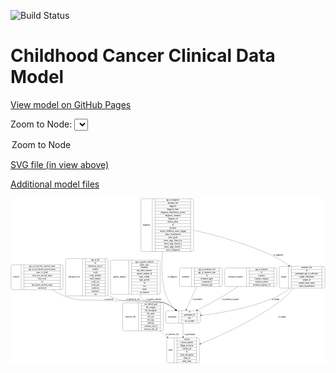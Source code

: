 <link rel='stylesheet' href="assets/style.css">
<link rel='stylesheet' href="https://unpkg.com/leaflet@1.5.1/dist/leaflet.css" integrity="sha512-xwE/Az9zrjBIphAcBb3F6JVqxf46+CDLwfLMHloNu6KEQCAWi6HcDUbeOfBIptF7tcCzusKFjFw2yuvEpDL9wQ==" crossorigin="">
<script type="text/javascript" src="https://code.jquery.com/jquery-3.2.1.min.js"></script>
<script type="text/javascript"  src="https://unpkg.com/leaflet@1.5.1/dist/leaflet.js"></script>
<script type="text/javascript" src="assets/actions.js"></script>

![Build Status](https://github.com/CBIIT/c3d-model/actions/workflows/model-test-and-deploy.yml/badge.svg)

# Childhood Cancer Clinical Data Model

[View model on GitHub Pages](https://cbiit.github.io/c3d-model/)


Zoom to Node: <select id="node_select">
  <option value="">Zoom to Node</option>
</select>
<div id="model"></div>

<p>
<a href="./model-desc/c3d-model.svg">SVG file (in view above)</a>
<p>
<a href="./model-desc">Additional model files</a>
<div id='graph' style='display:off;'>
<svg width="2331pt" height="1223pt"
 viewBox="0.00 0.00 2330.50 1223.00" xmlns="http://www.w3.org/2000/svg" xmlns:xlink="http://www.w3.org/1999/xlink">
<g id="graph0" class="graph" transform="scale(1 1) rotate(0) translate(4 1219)">
<title>Perl</title>
<polygon fill="#ffffff" stroke="transparent" points="-4,4 -4,-1219 2326.5,-1219 2326.5,4 -4,4"/>
<!-- treatment -->
<g id="node1" class="node">
<title>treatment</title>
<path fill="none" stroke="#000000" d="M1258.5,-564.5C1258.5,-564.5 1550.5,-564.5 1550.5,-564.5 1556.5,-564.5 1562.5,-570.5 1562.5,-576.5 1562.5,-576.5 1562.5,-690.5 1562.5,-690.5 1562.5,-696.5 1556.5,-702.5 1550.5,-702.5 1550.5,-702.5 1258.5,-702.5 1258.5,-702.5 1252.5,-702.5 1246.5,-696.5 1246.5,-690.5 1246.5,-690.5 1246.5,-576.5 1246.5,-576.5 1246.5,-570.5 1252.5,-564.5 1258.5,-564.5"/>
<text text-anchor="middle" x="1291" y="-629.8" font-family="Times,serif" font-size="14.00" fill="#000000">treatment</text>
<polyline fill="none" stroke="#000000" points="1335.5,-564.5 1335.5,-702.5 "/>
<text text-anchor="middle" x="1346" y="-629.8" font-family="Times,serif" font-size="14.00" fill="#000000"> </text>
<polyline fill="none" stroke="#000000" points="1356.5,-564.5 1356.5,-702.5 "/>
<text text-anchor="middle" x="1449" y="-687.3" font-family="Times,serif" font-size="14.00" fill="#000000">age_at_treatment_end</text>
<polyline fill="none" stroke="#000000" points="1356.5,-679.5 1541.5,-679.5 "/>
<text text-anchor="middle" x="1449" y="-664.3" font-family="Times,serif" font-size="14.00" fill="#000000">age_at_treatment_start</text>
<polyline fill="none" stroke="#000000" points="1356.5,-656.5 1541.5,-656.5 "/>
<text text-anchor="middle" x="1449" y="-641.3" font-family="Times,serif" font-size="14.00" fill="#000000">id</text>
<polyline fill="none" stroke="#000000" points="1356.5,-633.5 1541.5,-633.5 "/>
<text text-anchor="middle" x="1449" y="-618.3" font-family="Times,serif" font-size="14.00" fill="#000000">treatment_agent</text>
<polyline fill="none" stroke="#000000" points="1356.5,-610.5 1541.5,-610.5 "/>
<text text-anchor="middle" x="1449" y="-595.3" font-family="Times,serif" font-size="14.00" fill="#000000">treatment_id</text>
<polyline fill="none" stroke="#000000" points="1356.5,-587.5 1541.5,-587.5 "/>
<text text-anchor="middle" x="1449" y="-572.3" font-family="Times,serif" font-size="14.00" fill="#000000">treatment_type</text>
<polyline fill="none" stroke="#000000" points="1541.5,-564.5 1541.5,-702.5 "/>
<text text-anchor="middle" x="1552" y="-629.8" font-family="Times,serif" font-size="14.00" fill="#000000"> </text>
</g>
<!-- participant -->
<g id="node7" class="node">
<title>participant</title>
<path fill="none" stroke="#000000" d="M1157,-294C1157,-294 1388,-294 1388,-294 1394,-294 1400,-300 1400,-306 1400,-306 1400,-374 1400,-374 1400,-380 1394,-386 1388,-386 1388,-386 1157,-386 1157,-386 1151,-386 1145,-380 1145,-374 1145,-374 1145,-306 1145,-306 1145,-300 1151,-294 1157,-294"/>
<text text-anchor="middle" x="1193" y="-336.3" font-family="Times,serif" font-size="14.00" fill="#000000">participant</text>
<polyline fill="none" stroke="#000000" points="1241,-294 1241,-386 "/>
<text text-anchor="middle" x="1251.5" y="-336.3" font-family="Times,serif" font-size="14.00" fill="#000000"> </text>
<polyline fill="none" stroke="#000000" points="1262,-294 1262,-386 "/>
<text text-anchor="middle" x="1320.5" y="-370.8" font-family="Times,serif" font-size="14.00" fill="#000000">id</text>
<polyline fill="none" stroke="#000000" points="1262,-363 1379,-363 "/>
<text text-anchor="middle" x="1320.5" y="-347.8" font-family="Times,serif" font-size="14.00" fill="#000000">participant_id</text>
<polyline fill="none" stroke="#000000" points="1262,-340 1379,-340 "/>
<text text-anchor="middle" x="1320.5" y="-324.8" font-family="Times,serif" font-size="14.00" fill="#000000">race</text>
<polyline fill="none" stroke="#000000" points="1262,-317 1379,-317 "/>
<text text-anchor="middle" x="1320.5" y="-301.8" font-family="Times,serif" font-size="14.00" fill="#000000">sex_at_birth</text>
<polyline fill="none" stroke="#000000" points="1379,-294 1379,-386 "/>
<text text-anchor="middle" x="1389.5" y="-336.3" font-family="Times,serif" font-size="14.00" fill="#000000"> </text>
</g>
<!-- treatment&#45;&gt;participant -->
<g id="edge8" class="edge">
<title>treatment&#45;&gt;participant</title>
<path fill="none" stroke="#000000" d="M1373.385,-564.3163C1350.233,-512.8381 1319.0439,-443.4897 1297.5026,-395.5928"/>
<polygon fill="#000000" stroke="#000000" points="1300.622,-393.9956 1293.3282,-386.3111 1294.2379,-396.8668 1300.622,-393.9956"/>
<text text-anchor="middle" x="1378.5" y="-465.8" font-family="Times,serif" font-size="14.00" fill="#000000">of_treatment</text>
</g>
<!-- survival -->
<g id="node2" class="node">
<title>survival</title>
<path fill="none" stroke="#000000" d="M12,-541.5C12,-541.5 373,-541.5 373,-541.5 379,-541.5 385,-547.5 385,-553.5 385,-553.5 385,-713.5 385,-713.5 385,-719.5 379,-725.5 373,-725.5 373,-725.5 12,-725.5 12,-725.5 6,-725.5 0,-719.5 0,-713.5 0,-713.5 0,-553.5 0,-553.5 0,-547.5 6,-541.5 12,-541.5"/>
<text text-anchor="middle" x="37" y="-629.8" font-family="Times,serif" font-size="14.00" fill="#000000">survival</text>
<polyline fill="none" stroke="#000000" points="74,-541.5 74,-725.5 "/>
<text text-anchor="middle" x="84.5" y="-629.8" font-family="Times,serif" font-size="14.00" fill="#000000"> </text>
<polyline fill="none" stroke="#000000" points="95,-541.5 95,-725.5 "/>
<text text-anchor="middle" x="229.5" y="-710.3" font-family="Times,serif" font-size="14.00" fill="#000000">age_at_event_free_survival_status</text>
<polyline fill="none" stroke="#000000" points="95,-702.5 364,-702.5 "/>
<text text-anchor="middle" x="229.5" y="-687.3" font-family="Times,serif" font-size="14.00" fill="#000000">age_at_last_known_survival_status</text>
<polyline fill="none" stroke="#000000" points="95,-679.5 364,-679.5 "/>
<text text-anchor="middle" x="229.5" y="-664.3" font-family="Times,serif" font-size="14.00" fill="#000000">cause_of_death</text>
<polyline fill="none" stroke="#000000" points="95,-656.5 364,-656.5 "/>
<text text-anchor="middle" x="229.5" y="-641.3" font-family="Times,serif" font-size="14.00" fill="#000000">event_free_survival_status</text>
<polyline fill="none" stroke="#000000" points="95,-633.5 364,-633.5 "/>
<text text-anchor="middle" x="229.5" y="-618.3" font-family="Times,serif" font-size="14.00" fill="#000000">first_event</text>
<polyline fill="none" stroke="#000000" points="95,-610.5 364,-610.5 "/>
<text text-anchor="middle" x="229.5" y="-595.3" font-family="Times,serif" font-size="14.00" fill="#000000">id</text>
<polyline fill="none" stroke="#000000" points="95,-587.5 364,-587.5 "/>
<text text-anchor="middle" x="229.5" y="-572.3" font-family="Times,serif" font-size="14.00" fill="#000000">last_known_survival_status</text>
<polyline fill="none" stroke="#000000" points="95,-564.5 364,-564.5 "/>
<text text-anchor="middle" x="229.5" y="-549.3" font-family="Times,serif" font-size="14.00" fill="#000000">survival_id</text>
<polyline fill="none" stroke="#000000" points="364,-541.5 364,-725.5 "/>
<text text-anchor="middle" x="374.5" y="-629.8" font-family="Times,serif" font-size="14.00" fill="#000000"> </text>
</g>
<!-- survival&#45;&gt;participant -->
<g id="edge3" class="edge">
<title>survival&#45;&gt;participant</title>
<path fill="none" stroke="#000000" d="M305.6016,-541.481C332.9758,-523.3118 363.14,-506.3695 393.5,-495 514.9816,-449.5063 554.1592,-471.9209 683.5,-462 733.6148,-458.156 1088.1921,-460.9776 1135.5,-444 1166.0548,-433.0347 1195.3644,-412.628 1218.9765,-392.7759"/>
<polygon fill="#000000" stroke="#000000" points="1221.4619,-395.2546 1226.7592,-386.0791 1216.8962,-389.9486 1221.4619,-395.2546"/>
<text text-anchor="middle" x="723" y="-465.8" font-family="Times,serif" font-size="14.00" fill="#000000">of_survival</text>
</g>
<!-- laboratory_test -->
<g id="node3" class="node">
<title>laboratory_test</title>
<path fill="none" stroke="#000000" d="M415,-495.5C415,-495.5 706,-495.5 706,-495.5 712,-495.5 718,-501.5 718,-507.5 718,-507.5 718,-759.5 718,-759.5 718,-765.5 712,-771.5 706,-771.5 706,-771.5 415,-771.5 415,-771.5 409,-771.5 403,-765.5 403,-759.5 403,-759.5 403,-507.5 403,-507.5 403,-501.5 409,-495.5 415,-495.5"/>
<text text-anchor="middle" x="466" y="-629.8" font-family="Times,serif" font-size="14.00" fill="#000000">laboratory_test</text>
<polyline fill="none" stroke="#000000" points="529,-495.5 529,-771.5 "/>
<text text-anchor="middle" x="539.5" y="-629.8" font-family="Times,serif" font-size="14.00" fill="#000000"> </text>
<polyline fill="none" stroke="#000000" points="550,-495.5 550,-771.5 "/>
<text text-anchor="middle" x="623.5" y="-756.3" font-family="Times,serif" font-size="14.00" fill="#000000">age_at_lab</text>
<polyline fill="none" stroke="#000000" points="550,-748.5 697,-748.5 "/>
<text text-anchor="middle" x="623.5" y="-733.3" font-family="Times,serif" font-size="14.00" fill="#000000">id</text>
<polyline fill="none" stroke="#000000" points="550,-725.5 697,-725.5 "/>
<text text-anchor="middle" x="623.5" y="-710.3" font-family="Times,serif" font-size="14.00" fill="#000000">laboratory_test_id</text>
<polyline fill="none" stroke="#000000" points="550,-702.5 697,-702.5 "/>
<text text-anchor="middle" x="623.5" y="-687.3" font-family="Times,serif" font-size="14.00" fill="#000000">method</text>
<polyline fill="none" stroke="#000000" points="550,-679.5 697,-679.5 "/>
<text text-anchor="middle" x="623.5" y="-664.3" font-family="Times,serif" font-size="14.00" fill="#000000">result</text>
<polyline fill="none" stroke="#000000" points="550,-656.5 697,-656.5 "/>
<text text-anchor="middle" x="623.5" y="-641.3" font-family="Times,serif" font-size="14.00" fill="#000000">result_modifier</text>
<polyline fill="none" stroke="#000000" points="550,-633.5 697,-633.5 "/>
<text text-anchor="middle" x="623.5" y="-618.3" font-family="Times,serif" font-size="14.00" fill="#000000">result_numeric</text>
<polyline fill="none" stroke="#000000" points="550,-610.5 697,-610.5 "/>
<text text-anchor="middle" x="623.5" y="-595.3" font-family="Times,serif" font-size="14.00" fill="#000000">result_text</text>
<polyline fill="none" stroke="#000000" points="550,-587.5 697,-587.5 "/>
<text text-anchor="middle" x="623.5" y="-572.3" font-family="Times,serif" font-size="14.00" fill="#000000">result_unit</text>
<polyline fill="none" stroke="#000000" points="550,-564.5 697,-564.5 "/>
<text text-anchor="middle" x="623.5" y="-549.3" font-family="Times,serif" font-size="14.00" fill="#000000">sensitivity</text>
<polyline fill="none" stroke="#000000" points="550,-541.5 697,-541.5 "/>
<text text-anchor="middle" x="623.5" y="-526.3" font-family="Times,serif" font-size="14.00" fill="#000000">specimen</text>
<polyline fill="none" stroke="#000000" points="550,-518.5 697,-518.5 "/>
<text text-anchor="middle" x="623.5" y="-503.3" font-family="Times,serif" font-size="14.00" fill="#000000">test</text>
<polyline fill="none" stroke="#000000" points="697,-495.5 697,-771.5 "/>
<text text-anchor="middle" x="707.5" y="-629.8" font-family="Times,serif" font-size="14.00" fill="#000000"> </text>
</g>
<!-- laboratory_test&#45;&gt;participant -->
<g id="edge6" class="edge">
<title>laboratory_test&#45;&gt;participant</title>
<path fill="none" stroke="#000000" d="M718.0842,-499.6849C720.884,-498.0743 723.6902,-496.511 726.5,-495 771.4538,-470.8259 786.2451,-470.9266 836.5,-462 902.0389,-450.3586 1073.0794,-467.1199 1135.5,-444 1165.816,-432.7713 1194.9923,-412.4402 1218.571,-392.7136"/>
<polygon fill="#000000" stroke="#000000" points="1221.0234,-395.2216 1226.3463,-386.0609 1216.4725,-389.9028 1221.0234,-395.2216"/>
<text text-anchor="middle" x="902" y="-465.8" font-family="Times,serif" font-size="14.00" fill="#000000">of_laboratory_test</text>
</g>
<!-- genetic_analysis -->
<g id="node4" class="node">
<title>genetic_analysis</title>
<path fill="none" stroke="#000000" d="M748,-507C748,-507 1091,-507 1091,-507 1097,-507 1103,-513 1103,-519 1103,-519 1103,-748 1103,-748 1103,-754 1097,-760 1091,-760 1091,-760 748,-760 748,-760 742,-760 736,-754 736,-748 736,-748 736,-519 736,-519 736,-513 742,-507 748,-507"/>
<text text-anchor="middle" x="803.5" y="-629.8" font-family="Times,serif" font-size="14.00" fill="#000000">genetic_analysis</text>
<polyline fill="none" stroke="#000000" points="871,-507 871,-760 "/>
<text text-anchor="middle" x="881.5" y="-629.8" font-family="Times,serif" font-size="14.00" fill="#000000"> </text>
<polyline fill="none" stroke="#000000" points="892,-507 892,-760 "/>
<text text-anchor="middle" x="987" y="-744.8" font-family="Times,serif" font-size="14.00" fill="#000000">age_at_genetic_analysis</text>
<polyline fill="none" stroke="#000000" points="892,-737 1082,-737 "/>
<text text-anchor="middle" x="987" y="-721.8" font-family="Times,serif" font-size="14.00" fill="#000000">allelic_ratio</text>
<polyline fill="none" stroke="#000000" points="892,-714 1082,-714 "/>
<text text-anchor="middle" x="987" y="-698.8" font-family="Times,serif" font-size="14.00" fill="#000000">alteration</text>
<polyline fill="none" stroke="#000000" points="892,-691 1082,-691 "/>
<text text-anchor="middle" x="987" y="-675.8" font-family="Times,serif" font-size="14.00" fill="#000000">dna_index_numeric</text>
<polyline fill="none" stroke="#000000" points="892,-668 1082,-668 "/>
<text text-anchor="middle" x="987" y="-652.8" font-family="Times,serif" font-size="14.00" fill="#000000">genetic_analysis_id</text>
<polyline fill="none" stroke="#000000" points="892,-645 1082,-645 "/>
<text text-anchor="middle" x="987" y="-629.8" font-family="Times,serif" font-size="14.00" fill="#000000">hgvs_coding</text>
<polyline fill="none" stroke="#000000" points="892,-622 1082,-622 "/>
<text text-anchor="middle" x="987" y="-606.8" font-family="Times,serif" font-size="14.00" fill="#000000">hgvs_protein</text>
<polyline fill="none" stroke="#000000" points="892,-599 1082,-599 "/>
<text text-anchor="middle" x="987" y="-583.8" font-family="Times,serif" font-size="14.00" fill="#000000">id</text>
<polyline fill="none" stroke="#000000" points="892,-576 1082,-576 "/>
<text text-anchor="middle" x="987" y="-560.8" font-family="Times,serif" font-size="14.00" fill="#000000">iscn</text>
<polyline fill="none" stroke="#000000" points="892,-553 1082,-553 "/>
<text text-anchor="middle" x="987" y="-537.8" font-family="Times,serif" font-size="14.00" fill="#000000">status</text>
<polyline fill="none" stroke="#000000" points="892,-530 1082,-530 "/>
<text text-anchor="middle" x="987" y="-514.8" font-family="Times,serif" font-size="14.00" fill="#000000">vaf_numeric</text>
<polyline fill="none" stroke="#000000" points="1082,-507 1082,-760 "/>
<text text-anchor="middle" x="1092.5" y="-629.8" font-family="Times,serif" font-size="14.00" fill="#000000"> </text>
</g>
<!-- genetic_analysis&#45;&gt;participant -->
<g id="edge7" class="edge">
<title>genetic_analysis&#45;&gt;participant</title>
<path fill="none" stroke="#000000" d="M949.5359,-506.9506C958.5509,-489.6862 970.269,-473.8557 985.5,-462 1038.4851,-420.7566 1073.2543,-469.1778 1135.5,-444 1165.0967,-432.0284 1193.8675,-411.9168 1217.34,-392.5524"/>
<polygon fill="#000000" stroke="#000000" points="1219.6951,-395.1449 1225.0907,-386.0269 1215.1867,-389.7901 1219.6951,-395.1449"/>
<text text-anchor="middle" x="1055.5" y="-465.8" font-family="Times,serif" font-size="14.00" fill="#000000">of_genetic_analysis</text>
</g>
<!-- study -->
<g id="node5" class="node">
<title>study</title>
<path fill="none" stroke="#000000" d="M1163,-.5C1163,-.5 1382,-.5 1382,-.5 1388,-.5 1394,-6.5 1394,-12.5 1394,-12.5 1394,-172.5 1394,-172.5 1394,-178.5 1388,-184.5 1382,-184.5 1382,-184.5 1163,-184.5 1163,-184.5 1157,-184.5 1151,-178.5 1151,-172.5 1151,-172.5 1151,-12.5 1151,-12.5 1151,-6.5 1157,-.5 1163,-.5"/>
<text text-anchor="middle" x="1179" y="-88.8" font-family="Times,serif" font-size="14.00" fill="#000000">study</text>
<polyline fill="none" stroke="#000000" points="1207,-.5 1207,-184.5 "/>
<text text-anchor="middle" x="1217.5" y="-88.8" font-family="Times,serif" font-size="14.00" fill="#000000"> </text>
<polyline fill="none" stroke="#000000" points="1228,-.5 1228,-184.5 "/>
<text text-anchor="middle" x="1300.5" y="-169.3" font-family="Times,serif" font-size="14.00" fill="#000000">consent</text>
<polyline fill="none" stroke="#000000" points="1228,-161.5 1373,-161.5 "/>
<text text-anchor="middle" x="1300.5" y="-146.3" font-family="Times,serif" font-size="14.00" fill="#000000">consent_number</text>
<polyline fill="none" stroke="#000000" points="1228,-138.5 1373,-138.5 "/>
<text text-anchor="middle" x="1300.5" y="-123.3" font-family="Times,serif" font-size="14.00" fill="#000000">dbgap_accession</text>
<polyline fill="none" stroke="#000000" points="1228,-115.5 1373,-115.5 "/>
<text text-anchor="middle" x="1300.5" y="-100.3" font-family="Times,serif" font-size="14.00" fill="#000000">external_url</text>
<polyline fill="none" stroke="#000000" points="1228,-92.5 1373,-92.5 "/>
<text text-anchor="middle" x="1300.5" y="-77.3" font-family="Times,serif" font-size="14.00" fill="#000000">id</text>
<polyline fill="none" stroke="#000000" points="1228,-69.5 1373,-69.5 "/>
<text text-anchor="middle" x="1300.5" y="-54.3" font-family="Times,serif" font-size="14.00" fill="#000000">study_description</text>
<polyline fill="none" stroke="#000000" points="1228,-46.5 1373,-46.5 "/>
<text text-anchor="middle" x="1300.5" y="-31.3" font-family="Times,serif" font-size="14.00" fill="#000000">study_id</text>
<polyline fill="none" stroke="#000000" points="1228,-23.5 1373,-23.5 "/>
<text text-anchor="middle" x="1300.5" y="-8.3" font-family="Times,serif" font-size="14.00" fill="#000000">study_name</text>
<polyline fill="none" stroke="#000000" points="1373,-.5 1373,-184.5 "/>
<text text-anchor="middle" x="1383.5" y="-88.8" font-family="Times,serif" font-size="14.00" fill="#000000"> </text>
</g>
<!-- reference_file -->
<g id="node6" class="node">
<title>reference_file</title>
<path fill="none" stroke="#000000" d="M838,-236.5C838,-236.5 1115,-236.5 1115,-236.5 1121,-236.5 1127,-242.5 1127,-248.5 1127,-248.5 1127,-431.5 1127,-431.5 1127,-437.5 1121,-443.5 1115,-443.5 1115,-443.5 838,-443.5 838,-443.5 832,-443.5 826,-437.5 826,-431.5 826,-431.5 826,-248.5 826,-248.5 826,-242.5 832,-236.5 838,-236.5"/>
<text text-anchor="middle" x="884" y="-336.3" font-family="Times,serif" font-size="14.00" fill="#000000">reference_file</text>
<polyline fill="none" stroke="#000000" points="942,-236.5 942,-443.5 "/>
<text text-anchor="middle" x="952.5" y="-336.3" font-family="Times,serif" font-size="14.00" fill="#000000"> </text>
<polyline fill="none" stroke="#000000" points="963,-236.5 963,-443.5 "/>
<text text-anchor="middle" x="1034.5" y="-428.3" font-family="Times,serif" font-size="14.00" fill="#000000">dcf_indexd_guid</text>
<polyline fill="none" stroke="#000000" points="963,-420.5 1106,-420.5 "/>
<text text-anchor="middle" x="1034.5" y="-405.3" font-family="Times,serif" font-size="14.00" fill="#000000">file_category</text>
<polyline fill="none" stroke="#000000" points="963,-397.5 1106,-397.5 "/>
<text text-anchor="middle" x="1034.5" y="-382.3" font-family="Times,serif" font-size="14.00" fill="#000000">file_description</text>
<polyline fill="none" stroke="#000000" points="963,-374.5 1106,-374.5 "/>
<text text-anchor="middle" x="1034.5" y="-359.3" font-family="Times,serif" font-size="14.00" fill="#000000">file_name</text>
<polyline fill="none" stroke="#000000" points="963,-351.5 1106,-351.5 "/>
<text text-anchor="middle" x="1034.5" y="-336.3" font-family="Times,serif" font-size="14.00" fill="#000000">file_size</text>
<polyline fill="none" stroke="#000000" points="963,-328.5 1106,-328.5 "/>
<text text-anchor="middle" x="1034.5" y="-313.3" font-family="Times,serif" font-size="14.00" fill="#000000">file_type</text>
<polyline fill="none" stroke="#000000" points="963,-305.5 1106,-305.5 "/>
<text text-anchor="middle" x="1034.5" y="-290.3" font-family="Times,serif" font-size="14.00" fill="#000000">md5sum</text>
<polyline fill="none" stroke="#000000" points="963,-282.5 1106,-282.5 "/>
<text text-anchor="middle" x="1034.5" y="-267.3" font-family="Times,serif" font-size="14.00" fill="#000000">reference_file_id</text>
<polyline fill="none" stroke="#000000" points="963,-259.5 1106,-259.5 "/>
<text text-anchor="middle" x="1034.5" y="-244.3" font-family="Times,serif" font-size="14.00" fill="#000000">reference_file_url</text>
<polyline fill="none" stroke="#000000" points="1106,-236.5 1106,-443.5 "/>
<text text-anchor="middle" x="1116.5" y="-336.3" font-family="Times,serif" font-size="14.00" fill="#000000"> </text>
</g>
<!-- reference_file&#45;&gt;study -->
<g id="edge1" class="edge">
<title>reference_file&#45;&gt;study</title>
<path fill="none" stroke="#000000" d="M1100.3156,-236.4718C1118.1751,-221.5386 1136.5175,-206.2016 1154.2644,-191.3625"/>
<polygon fill="#000000" stroke="#000000" points="1156.9461,-193.6826 1162.3726,-184.5829 1152.4558,-188.3125 1156.9461,-193.6826"/>
<text text-anchor="middle" x="1194" y="-206.8" font-family="Times,serif" font-size="14.00" fill="#000000">of_reference_file</text>
</g>
<!-- participant&#45;&gt;study -->
<g id="edge9" class="edge">
<title>participant&#45;&gt;study</title>
<path fill="none" stroke="#000000" d="M1272.5,-293.7375C1272.5,-265.8494 1272.5,-229.176 1272.5,-194.7844"/>
<polygon fill="#000000" stroke="#000000" points="1276.0001,-194.677 1272.5,-184.677 1269.0001,-194.6771 1276.0001,-194.677"/>
<text text-anchor="middle" x="1323" y="-206.8" font-family="Times,serif" font-size="14.00" fill="#000000">of_participant</text>
</g>
<!-- diagnosis -->
<g id="node8" class="node">
<title>diagnosis</title>
<path fill="none" stroke="#000000" d="M973,-823.5C973,-823.5 1338,-823.5 1338,-823.5 1344,-823.5 1350,-829.5 1350,-835.5 1350,-835.5 1350,-1202.5 1350,-1202.5 1350,-1208.5 1344,-1214.5 1338,-1214.5 1338,-1214.5 973,-1214.5 973,-1214.5 967,-1214.5 961,-1208.5 961,-1202.5 961,-1202.5 961,-835.5 961,-835.5 961,-829.5 967,-823.5 973,-823.5"/>
<text text-anchor="middle" x="1003" y="-1015.3" font-family="Times,serif" font-size="14.00" fill="#000000">diagnosis</text>
<polyline fill="none" stroke="#000000" points="1045,-823.5 1045,-1214.5 "/>
<text text-anchor="middle" x="1055.5" y="-1015.3" font-family="Times,serif" font-size="14.00" fill="#000000"> </text>
<polyline fill="none" stroke="#000000" points="1066,-823.5 1066,-1214.5 "/>
<text text-anchor="middle" x="1197.5" y="-1199.3" font-family="Times,serif" font-size="14.00" fill="#000000">age_at_diagnosis</text>
<polyline fill="none" stroke="#000000" points="1066,-1191.5 1329,-1191.5 "/>
<text text-anchor="middle" x="1197.5" y="-1176.3" font-family="Times,serif" font-size="14.00" fill="#000000">anatomic_site</text>
<polyline fill="none" stroke="#000000" points="1066,-1168.5 1329,-1168.5 "/>
<text text-anchor="middle" x="1197.5" y="-1153.3" font-family="Times,serif" font-size="14.00" fill="#000000">diagnosis</text>
<polyline fill="none" stroke="#000000" points="1066,-1145.5 1329,-1145.5 "/>
<text text-anchor="middle" x="1197.5" y="-1130.3" font-family="Times,serif" font-size="14.00" fill="#000000">diagnosis_basis</text>
<polyline fill="none" stroke="#000000" points="1066,-1122.5 1329,-1122.5 "/>
<text text-anchor="middle" x="1197.5" y="-1107.3" font-family="Times,serif" font-size="14.00" fill="#000000">diagnosis_classification_system</text>
<polyline fill="none" stroke="#000000" points="1066,-1099.5 1329,-1099.5 "/>
<text text-anchor="middle" x="1197.5" y="-1084.3" font-family="Times,serif" font-size="14.00" fill="#000000">diagnosis_comment</text>
<polyline fill="none" stroke="#000000" points="1066,-1076.5 1329,-1076.5 "/>
<text text-anchor="middle" x="1197.5" y="-1061.3" font-family="Times,serif" font-size="14.00" fill="#000000">diagnosis_id</text>
<polyline fill="none" stroke="#000000" points="1066,-1053.5 1329,-1053.5 "/>
<text text-anchor="middle" x="1197.5" y="-1038.3" font-family="Times,serif" font-size="14.00" fill="#000000">disease_phase</text>
<polyline fill="none" stroke="#000000" points="1066,-1030.5 1329,-1030.5 "/>
<text text-anchor="middle" x="1197.5" y="-1015.3" font-family="Times,serif" font-size="14.00" fill="#000000">id</text>
<polyline fill="none" stroke="#000000" points="1066,-1007.5 1329,-1007.5 "/>
<text text-anchor="middle" x="1197.5" y="-992.3" font-family="Times,serif" font-size="14.00" fill="#000000">laterality</text>
<polyline fill="none" stroke="#000000" points="1066,-984.5 1329,-984.5 "/>
<text text-anchor="middle" x="1197.5" y="-969.3" font-family="Times,serif" font-size="14.00" fill="#000000">toronto_childhood_cancer_staging</text>
<polyline fill="none" stroke="#000000" points="1066,-961.5 1329,-961.5 "/>
<text text-anchor="middle" x="1197.5" y="-946.3" font-family="Times,serif" font-size="14.00" fill="#000000">tumor_classification</text>
<polyline fill="none" stroke="#000000" points="1066,-938.5 1329,-938.5 "/>
<text text-anchor="middle" x="1197.5" y="-923.3" font-family="Times,serif" font-size="14.00" fill="#000000">tumor_grade</text>
<polyline fill="none" stroke="#000000" points="1066,-915.5 1329,-915.5 "/>
<text text-anchor="middle" x="1197.5" y="-900.3" font-family="Times,serif" font-size="14.00" fill="#000000">tumor_stage_clinical_m</text>
<polyline fill="none" stroke="#000000" points="1066,-892.5 1329,-892.5 "/>
<text text-anchor="middle" x="1197.5" y="-877.3" font-family="Times,serif" font-size="14.00" fill="#000000">tumor_stage_clinical_n</text>
<polyline fill="none" stroke="#000000" points="1066,-869.5 1329,-869.5 "/>
<text text-anchor="middle" x="1197.5" y="-854.3" font-family="Times,serif" font-size="14.00" fill="#000000">tumor_stage_clinical_t</text>
<polyline fill="none" stroke="#000000" points="1066,-846.5 1329,-846.5 "/>
<text text-anchor="middle" x="1197.5" y="-831.3" font-family="Times,serif" font-size="14.00" fill="#000000">year_of_diagnosis</text>
<polyline fill="none" stroke="#000000" points="1329,-823.5 1329,-1214.5 "/>
<text text-anchor="middle" x="1339.5" y="-1015.3" font-family="Times,serif" font-size="14.00" fill="#000000"> </text>
</g>
<!-- diagnosis&#45;&gt;participant -->
<g id="edge4" class="edge">
<title>diagnosis&#45;&gt;participant</title>
<path fill="none" stroke="#000000" d="M1121.4333,-823.4396C1111.6288,-722.6398 1111.9101,-599.3097 1148.5,-495 1161.8461,-456.9532 1188.8938,-421.3075 1214.3314,-393.8153"/>
<polygon fill="#000000" stroke="#000000" points="1217.1258,-395.9541 1221.4506,-386.2821 1212.0383,-391.1461 1217.1258,-395.9541"/>
<text text-anchor="middle" x="1193" y="-629.8" font-family="Times,serif" font-size="14.00" fill="#000000">of_diagnosis</text>
</g>
<!-- sample -->
<g id="node9" class="node">
<title>sample</title>
<path fill="none" stroke="#000000" d="M1996.5,-553C1996.5,-553 2310.5,-553 2310.5,-553 2316.5,-553 2322.5,-559 2322.5,-565 2322.5,-565 2322.5,-702 2322.5,-702 2322.5,-708 2316.5,-714 2310.5,-714 2310.5,-714 1996.5,-714 1996.5,-714 1990.5,-714 1984.5,-708 1984.5,-702 1984.5,-702 1984.5,-565 1984.5,-565 1984.5,-559 1990.5,-553 1996.5,-553"/>
<text text-anchor="middle" x="2018.5" y="-629.8" font-family="Times,serif" font-size="14.00" fill="#000000">sample</text>
<polyline fill="none" stroke="#000000" points="2052.5,-553 2052.5,-714 "/>
<text text-anchor="middle" x="2063" y="-629.8" font-family="Times,serif" font-size="14.00" fill="#000000"> </text>
<polyline fill="none" stroke="#000000" points="2073.5,-553 2073.5,-714 "/>
<text text-anchor="middle" x="2187.5" y="-698.8" font-family="Times,serif" font-size="14.00" fill="#000000">anatomic_site</text>
<polyline fill="none" stroke="#000000" points="2073.5,-691 2301.5,-691 "/>
<text text-anchor="middle" x="2187.5" y="-675.8" font-family="Times,serif" font-size="14.00" fill="#000000">id</text>
<polyline fill="none" stroke="#000000" points="2073.5,-668 2301.5,-668 "/>
<text text-anchor="middle" x="2187.5" y="-652.8" font-family="Times,serif" font-size="14.00" fill="#000000">participant_age_at_collection</text>
<polyline fill="none" stroke="#000000" points="2073.5,-645 2301.5,-645 "/>
<text text-anchor="middle" x="2187.5" y="-629.8" font-family="Times,serif" font-size="14.00" fill="#000000">sample_description</text>
<polyline fill="none" stroke="#000000" points="2073.5,-622 2301.5,-622 "/>
<text text-anchor="middle" x="2187.5" y="-606.8" font-family="Times,serif" font-size="14.00" fill="#000000">sample_id</text>
<polyline fill="none" stroke="#000000" points="2073.5,-599 2301.5,-599 "/>
<text text-anchor="middle" x="2187.5" y="-583.8" font-family="Times,serif" font-size="14.00" fill="#000000">sample_tumor_status</text>
<polyline fill="none" stroke="#000000" points="2073.5,-576 2301.5,-576 "/>
<text text-anchor="middle" x="2187.5" y="-560.8" font-family="Times,serif" font-size="14.00" fill="#000000">tumor_classification</text>
<polyline fill="none" stroke="#000000" points="2301.5,-553 2301.5,-714 "/>
<text text-anchor="middle" x="2312" y="-629.8" font-family="Times,serif" font-size="14.00" fill="#000000"> </text>
</g>
<!-- diagnosis&#45;&gt;sample -->
<g id="edge5" class="edge">
<title>diagnosis&#45;&gt;sample</title>
<path fill="none" stroke="#000000" d="M1350.0239,-981.6549C1521.2187,-943.9198 1773.8983,-876.1646 1975.5,-772 2002.9657,-757.8089 2030.4212,-739.197 2055.2603,-720.2411"/>
<polygon fill="#000000" stroke="#000000" points="2057.4591,-722.9652 2063.2297,-714.0797 2053.1776,-717.4273 2057.4591,-722.9652"/>
<text text-anchor="middle" x="1978" y="-793.8" font-family="Times,serif" font-size="14.00" fill="#000000">of_diagnosis</text>
</g>
<!-- sample&#45;&gt;study -->
<g id="edge11" class="edge">
<title>sample&#45;&gt;study</title>
<path fill="none" stroke="#000000" d="M2091.381,-552.9287C2064.9657,-522.0251 2032.4392,-487.98 1998.5,-462 1809.7151,-317.4881 1555.8114,-203.437 1403.7158,-142.156"/>
<polygon fill="#000000" stroke="#000000" points="1404.882,-138.8527 1394.2979,-138.3764 1402.2748,-145.3491 1404.882,-138.8527"/>
<text text-anchor="middle" x="2005" y="-336.3" font-family="Times,serif" font-size="14.00" fill="#000000">of_sample</text>
</g>
<!-- sample&#45;&gt;participant -->
<g id="edge10" class="edge">
<title>sample&#45;&gt;participant</title>
<path fill="none" stroke="#000000" d="M2065.8092,-552.8556C2038.5162,-531.3086 2007.2193,-509.8989 1975.5,-495 1791.1514,-408.4093 1556.6297,-369.2512 1410.5169,-352.2259"/>
<polygon fill="#000000" stroke="#000000" points="1410.485,-348.6994 1400.1515,-351.0379 1409.6879,-355.6539 1410.485,-348.6994"/>
<text text-anchor="middle" x="1958" y="-465.8" font-family="Times,serif" font-size="14.00" fill="#000000">of_sample</text>
</g>
<!-- treatment_response -->
<g id="node10" class="node">
<title>treatment_response</title>
<path fill="none" stroke="#000000" d="M1593,-564.5C1593,-564.5 1954,-564.5 1954,-564.5 1960,-564.5 1966,-570.5 1966,-576.5 1966,-576.5 1966,-690.5 1966,-690.5 1966,-696.5 1960,-702.5 1954,-702.5 1954,-702.5 1593,-702.5 1593,-702.5 1587,-702.5 1581,-696.5 1581,-690.5 1581,-690.5 1581,-576.5 1581,-576.5 1581,-570.5 1587,-564.5 1593,-564.5"/>
<text text-anchor="middle" x="1661.5" y="-629.8" font-family="Times,serif" font-size="14.00" fill="#000000">treatment_response</text>
<polyline fill="none" stroke="#000000" points="1742,-564.5 1742,-702.5 "/>
<text text-anchor="middle" x="1752.5" y="-629.8" font-family="Times,serif" font-size="14.00" fill="#000000"> </text>
<polyline fill="none" stroke="#000000" points="1763,-564.5 1763,-702.5 "/>
<text text-anchor="middle" x="1854" y="-687.3" font-family="Times,serif" font-size="14.00" fill="#000000">age_at_response</text>
<polyline fill="none" stroke="#000000" points="1763,-679.5 1945,-679.5 "/>
<text text-anchor="middle" x="1854" y="-664.3" font-family="Times,serif" font-size="14.00" fill="#000000">id</text>
<polyline fill="none" stroke="#000000" points="1763,-656.5 1945,-656.5 "/>
<text text-anchor="middle" x="1854" y="-641.3" font-family="Times,serif" font-size="14.00" fill="#000000">response</text>
<polyline fill="none" stroke="#000000" points="1763,-633.5 1945,-633.5 "/>
<text text-anchor="middle" x="1854" y="-618.3" font-family="Times,serif" font-size="14.00" fill="#000000">response_category</text>
<polyline fill="none" stroke="#000000" points="1763,-610.5 1945,-610.5 "/>
<text text-anchor="middle" x="1854" y="-595.3" font-family="Times,serif" font-size="14.00" fill="#000000">response_system</text>
<polyline fill="none" stroke="#000000" points="1763,-587.5 1945,-587.5 "/>
<text text-anchor="middle" x="1854" y="-572.3" font-family="Times,serif" font-size="14.00" fill="#000000">treatment_response_id</text>
<polyline fill="none" stroke="#000000" points="1945,-564.5 1945,-702.5 "/>
<text text-anchor="middle" x="1955.5" y="-629.8" font-family="Times,serif" font-size="14.00" fill="#000000"> </text>
</g>
<!-- treatment_response&#45;&gt;participant -->
<g id="edge2" class="edge">
<title>treatment_response&#45;&gt;participant</title>
<path fill="none" stroke="#000000" d="M1677.9853,-564.4647C1644.8422,-541.4681 1607.0665,-516.3022 1571.5,-495 1508.7687,-457.4277 1435.9725,-419.5745 1377.9157,-390.6813"/>
<polygon fill="#000000" stroke="#000000" points="1379.2419,-387.4321 1368.7283,-386.1224 1376.1304,-393.7026 1379.2419,-387.4321"/>
<text text-anchor="middle" x="1623.5" y="-465.8" font-family="Times,serif" font-size="14.00" fill="#000000">of_treatment_response</text>
</g>
</g>
</svg>
</div>
